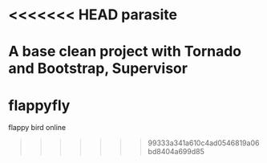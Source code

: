 <<<<<<< HEAD
parasite
========

A base clean project with Tornado and Bootstrap, Supervisor
=======
flappyfly
=========

flappy bird online
>>>>>>> 99333a341a610c4ad0546819a06bd8404a699d85

